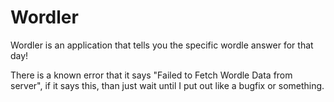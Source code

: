 # Wordler
Wordler is an application that tells you the specific wordle answer for that day!

There is a known error that it says "Failed to Fetch Wordle Data from server", if it says this, than just wait until I put out like a bugfix or something.

